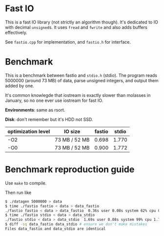 # Fast IO
This is a fast IO library (not strictly an algorithm though).
It's dedicated to IO with decimal `unsigned`s.
It uses `fread` and `fwrite` and also adds buffers effectively.

See `fastio.cpp` for implementation, and `fastio.h` for interface.

# Benchmark
This is a benchmark between fastio and `stdio.h` (stdio). The program reads 5000000 (around 73 MB) of data, parse unsigned integers, and output them added by one.

It's common knowlegde that iostream is exactly slower than molasses in January, so no one ever use iostream for fast IO.

**Environments**: same as rsort.

**Disk**: don't remember but it's HDD not SSD.

| optimization level | IO size       | fastio | stdio |
| ---                | ---           | ---    | ---   |
| -O2                | 73 MB / 52 MB | 0.698  | 1.770 |
| -O0                | 73 MB / 52 MB | 0.900  | 1.772 |

# Benchmark reproduction guide
Use `make` to compile.

Then run like
~~~ bash
$ ./datagen 5000000 > data
$ time ./fastio fastio < data > data_fastio
./fastio fastio < data > data_fastio  0.36s user 0.08s system 62% cpu 0.698 total
$ time ./fastio stdio < data > data_stdio
./fastio stdio < data > data_stdio  1.69s user 0.08s system 99% cpu 1.770 total
$ diff -sq data_fastio data_stdio # ensure we don't make mistakes
Files data_fastio and data_stdio are identical
~~~
